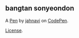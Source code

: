 bangtan sonyeondon
------------------


A [Pen](https://codepen.io/jahnavi210/pen/poZyXNX) by [jahnavi](https://codepen.io/jahnavi210) on [CodePen](https://codepen.io).

[License](https://codepen.io/license/pen/poZyXNX).